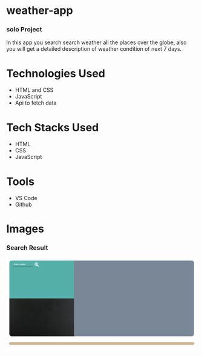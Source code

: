 # weather-app
### solo Project
In this app you search search weather all the places over the globe, also you will get a detailed description of weather condition of next 7 days.

# Technologies Used
* HTML and CSS
* JavaScript
* Api to fetch data

# Tech Stacks Used
* HTML
* CSS
* JavaScript

# Tools
* VS Code
* Github


# Images

### Search Result
![image](https://github.com/AdarshKhatri1/Weather-app/blob/master/Ss/Home%20Page.png)
